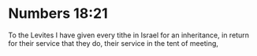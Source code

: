# Numbers 18:21

To the Levites I have given every tithe in Israel for an inheritance, in return for their service that they do, their service in the tent of meeting,
